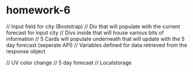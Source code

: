 # homework-6
// Input field for city (Bootstrap)
// Div that will populate with the current forecast for input city
    // Divs inside that will house various bits of information
// 5 Cards will populate underneath that will update with the 5 day forecast (seperate API)
// Variables defined for data retrieved from the response object

// UV color change
// 5 day forecast
// Localstorage